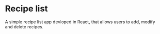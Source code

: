 # Recipe list #

A simple recipe list app devloped in React, that allows users to add, modify and delete recipes.